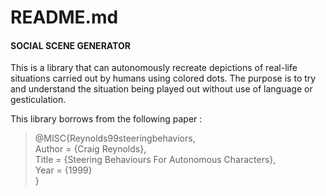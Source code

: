 # **README.md**

#### SOCIAL SCENE GENERATOR
This is a library that can autonomously recreate depictions of real-life situations carried out by humans using colored dots. The purpose is to try and understand the situation being played out without use of language or gesticulation.

This library borrows from the following paper :

>@MISC{Reynolds99steeringbehaviors,  
>Author = {Craig Reynolds},   
>Title = {Steering Behaviours For Autonomous Characters},  
>Year = {1999}  
>}  
